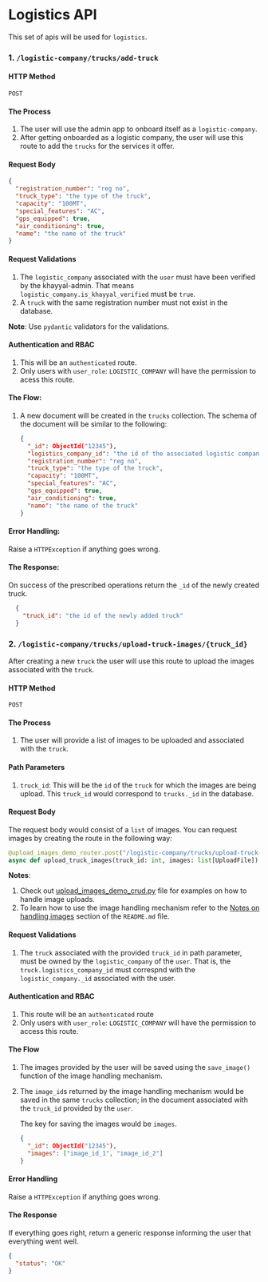 # Logistics API

This set of apis will be used for `logistics`.

### 1. `/logistic-company/trucks/add-truck`

#### HTTP Method
`POST`

#### The Process
1. The user will use the admin app to onboard itself as a `logistic-company`.
2. After getting onboarded as a logistic company, the user will use this route
   to add the `trucks` for the services it offer.

#### Request Body
```json
{
  "registration_number": "reg no",
  "truck_type": "the type of the truck",
  "capacity": "100MT",
  "special_features": "AC",
  "gps_equipped": true,
  "air_conditioning": true,
  "name": "the name of the truck"
}
```
#### Request Validations
1. The `logistic_company` associated with the `user` must have been verified by the khayyal-admin. That means
   `logistic_company.is_khayyal_verified` must be `true`.
2. A `truck` with the same registration number must not exist in the database.

**Note**: Use `pydantic` validators for the validations.

#### Authentication and RBAC
1. This will be an `authenticated` route.
2. Only users with `user_role`: `LOGISTIC_COMPANY` will have the permission to acess this route.

#### The Flow:
1. A new document will be created in the `trucks` collection.
The schema of the document will be similar to the following:
    ```json
    {
      "_id": ObjectId("12345"),
      "logistics_company_id": "the id of the associated logistic company",
      "registration_number": "reg no",
      "truck_type": "the type of the truck",
      "capacity": "100MT",
      "special_features": "AC",
      "gps_equipped": true,
      "air_conditioning": true,
      "name": "the name of the truck"
    }
    ```

#### Error Handling:
Raise a `HTTPException` if anything goes wrong.

#### The Response:
On success of the prescribed operations return the `_id` of the newly created truck.

```json
  {
    "truck_id": "the id of the newly added truck"
  }
```

### 2. `/logistic-company/trucks/upload-truck-images/{truck_id}`

After creating a new `truck` the user will use this route to upload the
images associated with the `truck`.

#### HTTP Method

`POST`

#### The Process

1. The user will provide a list of images to be uploaded
   and associated with the `truck`.

#### Path Parameters
1. `truck_id`: This will be the `id` of the `truck` for which the images are being upload. This
   `truck_id` would correspond to `trucks._id` in the database.

#### Request Body

The request body would consist of a `list` of images. You can request images by
creating the route in the following way:

```python
@upload_images_demo_router.post("/logistic-company/trucks/upload-truck-images/{truck_id}")
async def upload_truck_images(truck_id: int, images: list[UploadFile]):
```

**Notes**:

1. Check out [upload_images_demo_crud.py](../api/upload_images_demo/upload_images_demo_crud.py)
   file for examples on how to handle image uploads.
2. To learn how to use the image handling mechanism refer
   to the [Notes on handling images](../README.md#notes-on-handling-images) section
   of the `README.md` file.

#### Request Validations
1. The `truck` associated with the provided `truck_id` in path parameter, must be owned
   by the `logistic_company` of the `user`. That is, the `truck.logistics_company_id` must correspnd with the
   `logistic_company._id` associated with the user.

#### Authentication and RBAC

1. This route will be an `authenticated` route
2. Only users with `user_role`: `LOGISTIC_COMPANY` will have the permission to
   access this route.

#### The Flow

1. The images provided by the user will be saved using the `save_image()` function of
   the image handling mechanism.
2. The `image_id`s returned by the image handling mechanism would be saved in the same
   `trucks` collection; in the document associated with the `truck_id` provided by the `user`.
   
   The key for saving the images would be `images`.
    ```json
    {
      "_id": ObjectId("12345"),
      "images": ["image_id_1", "image_id_2"]
    }
    ```

#### Error Handling

Raise a `HTTPException` if anything goes wrong.

#### The Response

If everything goes right, return a generic response informing the user that
everything went well.

```json
{
  "status": "OK"
}
```



